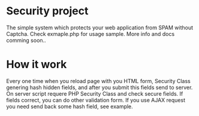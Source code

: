 # Security project

The simple system which protects your web application from SPAM without Captcha.
Check exmaple.php for usage sample. More info and docs comming soon..

# How it work

Every one time when you reload page with you HTML form, Security Class genering hash hidden fields, and after you submit this fields send to server. On server script requere PHP Security Class and check secure fields. If fields correct, you can do other validation form. If you use AJAX request you need send back some hash field, see example.
